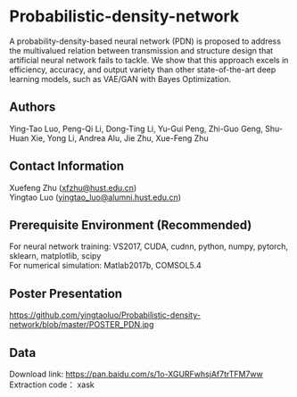 # Probabilistic-density-network   
A probability-density-based neural network (PDN) is proposed to address the multivalued relation between transmission and structure design that artificial neural network fails to tackle.  We show that this approach excels in efficiency, accuracy, and output variety than other state-of-the-art deep learning models, such as VAE/GAN with Bayes Optimization.
## Authors
Ying-Tao Luo, Peng-Qi Li, Dong-Ting Li, Yu-Gui Peng, Zhi-Guo Geng, Shu-Huan Xie, Yong Li, Andrea Alu, Jie Zhu, Xue-Feng Zhu
## Contact Information
Xuefeng Zhu (xfzhu@hust.edu.cn)  
Yingtao Luo (yingtao_luo@alumni.hust.edu.cn)
## Prerequisite Environment (Recommended)
For neural network training: VS2017, CUDA, cudnn, python, numpy, pytorch, sklearn, matplotlib, scipy  
For numerical simulation: Matlab2017b, COMSOL5.4
## Poster Presentation
https://github.com/yingtaoluo/Probabilistic-density-network/blob/master/POSTER_PDN.jpg
## Data  
Download link: https://pan.baidu.com/s/1o-XGURFwhsjAf7trTFM7ww  
Extraction code： xask
